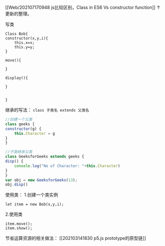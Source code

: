 [[Web/202107170948 js比较区别，Class in ES6 Vs constructor function]]
↑更新的整理。

写类
```
Class Bob{
constructor(x,y,i){
	this.x=x;
	this.y=y;
}

move(){

}

display(){

}


}
```


继承的写法：
`class 子类名 extends 父类名`

```js
//创建一个父类
class geeks {
constructor(g) {
	this.Character = g
}
}

//子类继承父类
class GeeksforGeeks extends geeks {
disp() {
	console.log("No of Character: "+this.Character)
}
}
var obj = new GeeksforGeeks(13);
obj.disp()
```

使用类：
1.创建一个类实例
```
let item = new Bob(x,y,i);
```
2.使用类
```
item.move();
item.show();
```

节省运算资源的相关做法：
[[202103141830 p5.js prototype的原型链]]